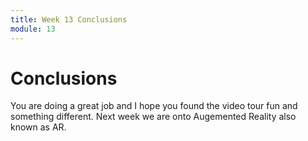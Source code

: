 ```yaml
---
title: Week 13 Conclusions
module: 13
---
```


# Conclusions

You are doing a great job and I hope you found the video tour fun and something different.  Next week we are onto Augemented Reality also known as AR.